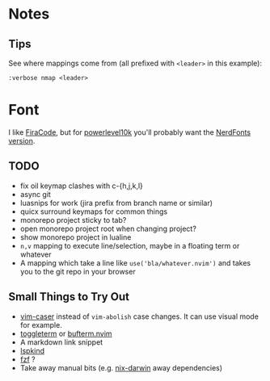 # Notes

## Tips

See where mappings come from (all prefixed with `<leader>` in this example):
```
:verbose nmap <leader>
```

# Font

I like [FiraCode](https://github.com/tonsky/FiraCode), but for [powerlevel10k](https://github.com/romkatv/powerlevel10k#fonts) you'll probably want the [NerdFonts version](https://github.com/ryanoasis/nerd-fonts/tree/master/patched-fonts/FiraCode).


## TODO

+ fix oil keymap clashes with c-{h,j,k,l}
+ async git
+ luasnips for work (jira prefix from branch name or similar)
+ quicx surround keymaps for common things
+ monorepo project sticky to tab?
+ open monorepo project root when changing project?
+ show monorepo project in lualine
+ `n,v` mapping to execute line/selection, maybe in a floating term or whatever
+ A mapping which take a line like `use('bla/whatever.nvim')` and takes you to the git repo in your browser


## Small Things to Try Out

+ [vim-caser](https://github.com/arthurxavierx/vim-caser) instead of `vim-abolish` case changes. It can use visual mode for example.
+ [toggleterm](https://github.com/akinsho/toggleterm.nvim) or [bufterm.nvim](https://github.com/boltlessengineer/bufterm.nvim)
+ A markdown link snippet
+ [lspkind](https://github.com/onsails/lspkind.nvim)
+ [fzf](https://github.com/junegunn/fzf.vim) ?
+ Take away manual bits (e.g. [nix-darwin](https://github.com/LnL7/nix-darwin) away dependencies)
